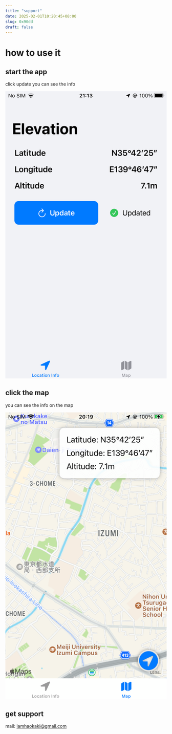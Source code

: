 ```yaml
---
title: "support"
date: 2025-02-01T10:20:45+08:00
slug: 0x90dd
draft: false
---
```


# how to use it


## start the app 

click update you can see the info

![](1738415002568.png)

## click the map

you can see the info on the map

![](1738415017572.png)


## get support 

mail: iamhaokaki@gmail.com
